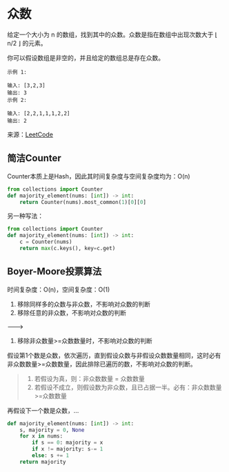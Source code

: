 # 众数
给定一个大小为 n 的数组，找到其中的众数。众数是指在数组中出现次数大于 ⌊ n/2 ⌋ 的元素。

你可以假设数组是非空的，并且给定的数组总是存在众数。

```
示例 1:

输入: [3,2,3]
输出: 3
示例 2:

输入: [2,2,1,1,1,2,2]
输出: 2
```

来源：[LeetCode](https://leetcode-cn.com/problems/majority-element)

## 简洁Counter
Counter本质上是Hash，因此其时间复杂度与空间复杂度均为：O(n)
```python
from collections import Counter
def majority_element(nums: [int]) -> int:
    return Counter(nums).most_common(1)[0][0]
```

另一种写法：
```python
from collections import Counter
def majority_element(nums: [int]) -> int:
    c = Counter(nums)
    return max(c.keys(), key=c.get)
```

## Boyer-Moore投票算法
时间复杂度：O(n)，空间复杂度：O(1)
1. 移除同样多的众数与非众数，不影响对众数的判断
2. 移除任意的非众数，不影响对众数的判断

---> 

1. 移除非众数量>=众数数量时，不影响对众数的判断

假设第1个数是众数，依次遍历，直到假设众数与非假设众数数量相同，这时必有非众数数量>=众数数量，因此排除已遍历的数，不影响对众数的判断。
>1. 若假设为真，则：非众数数量 = 众数数量
>2. 若假设不成立，则假设数为非众数，且已占据一半。必有：非众数数量>=众数数量

再假设下一个数是众数，...
```python
def majority_element(nums: [int]) -> int:
    s, majority = 0, None
    for x in nums:
        if s == 0: majority = x
        if x != majority: s-= 1
        else: s += 1
    return majority
```
